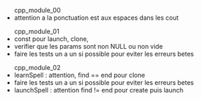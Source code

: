 <ul>cpp_module_00
	<li>attention a la ponctuation est aux espaces dans les cout</li>
</ul>
<ul>cpp_module_01
	<li>const pour launch, clone, </li>
	<li>verifier que les params sont non NULL ou non vide</li>
	<li>faire les tests un a un si possible pour eviter les erreurs betes</li>
</ul>
<ul>cpp_module_02
	<li>learnSpell : attention, find == end pour clone</li>
	<li>faire les tests un a un si possible pour eviter les erreurs betes</li>
	<li>launchSpell : attention find != end pour create puis launch</li>
</ul>
